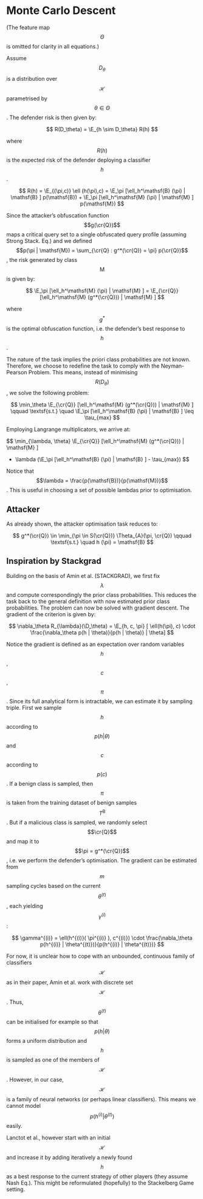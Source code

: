 Monte Carlo Descent
===================

(The feature map $$\Theta$$ is omitted for clarity in all equations.)

Assume $$D_\theta$$ is a distribution over $$\mathcal{H}$$ parametrised by
$$\theta \in \Theta$$. The defender risk is then given by:

$$
R(D_\theta) = \E_{h \sim D_\theta} R(h)
$$

where $$R(h)$$ is the expected risk of the defender deploying a classifier
$$h$$.

$$
R(h) = \E_{(\pi,c)} \ell (h(\pi),c) = \E_\pi [\ell_h^\mathsf{B} (\pi) | \mathsf{B} ] p(\mathsf{B}) + \E_\pi [\ell_h^\mathsf{M} (\pi) | \mathsf{M} ] p(\mathsf{M})
$$

Since the attacker’s obfuscation function $$g(\cr{Q})$$ maps a critical query
set to a single obfuscated query profile (assuming Strong Stack. Eq.) and we
defined $$p(\pi | \mathsf{M}) = \sum_{\cr{Q} : g^*(\cr{Q}) = \pi} p(\cr{Q})$$,
the risk generated by class $$\mathsf{M}$$ is given by:

$$
\E_\pi [\ell_h^\mathsf{M} (\pi) | \mathsf{M} ] = \E_{\cr{Q}} [\ell_h^\mathsf{M} (g^*(\cr{Q})) | \mathsf{M} ]
$$

where $$g^*$$ is the optimal obfuscation function, i.e. the defender’s best
response to $$h$$.

The nature of the task implies the priori class probabilities are not known.
Therefore, we choose to redefine the task to comply with the Neyman-Pearson
Problem. This means, instead of minimising $$R(D_\theta)$$, we solve the
following problem:

$$
\min_\theta \E_{\cr{Q}} [\ell_h^\mathsf{M} (g^*(\cr{Q})) | \mathsf{M} ]
\qquad \textsf{s.t.} \quad
\E_\pi [\ell_h^\mathsf{B} (\pi) | \mathsf{B} ] \leq \tau_{max}
$$

Employing Langrange multiplicators, we arrive at:

$$
\min_{\lambda, \theta} \E_{\cr{Q}} [\ell_h^\mathsf{M} (g^*(\cr{Q})) | \mathsf{M} ]
+ \lambda 
(\E_\pi [\ell_h^\mathsf{B} (\pi) | \mathsf{B} ] - \tau_{max})
$$

Notice that $$\lambda = \frac{p(\mathsf{B})}{p(\mathsf{M})}$$. This is useful in
choosing a set of possible lambdas prior to optimisation.

Attacker
--------

As already shown, the attacker optimisation task reduces to:

$$
g^*(\cr{Q}) \in \min_{\pi \in S(\cr{Q})} \Theta_{A}(\pi, \cr{Q}) \qquad \textsf{s.t.} \quad h (\pi) = \mathsf{B}
$$

Inspiration by Stackgrad
------------------------

Building on the basis of Amin et al. (STACKGRAD), we first fix $$\lambda$$ and
compute correspondingly the prior class probabilities. This reduces the task
back to the general definition with now estimated prior class probabilities. The
problem can now be solved with gradient descent. The gradient of the criterion
is given by:

$$
\nabla_\theta R_{\lambda}(\D_\theta) = \E_{h, c, \pi} [ \ell(h(\pi), c) 
\cdot
\frac{\nabla_\theta p(h | \theta)}{p(h | \theta)}
 | \theta]
$$

Notice the gradient is defined as an expectation over random variables $$h$$,
$$c$$, $$\pi$$. Since its full analytical form is intractable, we can estimate
it by sampling triple. First we sample $$h$$ according to $$p(h|\theta)$$ and
$$c$$ according to $$p(c)$$. If a benign class is sampled, then $$\pi$$is taken
from the training dataset of benign samples $$T^\mathsf{B}$$. But if a malicious
class is sampled, we randomly select $$\cr{Q}$$ and map it to $$\pi =
g^*(\cr{Q})$$, i.e. we perform the defender’s optimisation. The gradient can be
estimated from $$m$$ sampling cycles based on the current $$\theta^(t)$$, each
yielding $$\gamma^(i)$$:

$$
\gamma^{(i)} = \ell(h^{(i)}( \pi^{(i)} ), c^{(i)})
\cdot
\frac{\nabla_\theta p(h^{(i)} | \theta^{(t)})}{p(h^{(i)} | \theta^{(t)})}
$$

For now, it is unclear how to cope with an unbounded, continuous family of
classifiers $$\mathcal{H}$$ as in their paper, Amin et al. work with discrete
set $$\mathcal{H}$$. Thus, $$\theta^(t)$$ can be initialised for example so that
$$p(h | \theta)$$ forms a uniform distribution and $$h$$ is sampled as one of
the members of $$\mathcal{H}$$. However, in our case, $$\mathcal{H}$$ is a
family of neural networks (or perhaps linear classifiers). This means we cannot
model $$p(h^(i) | \theta^(t))$$ easily.

Lanctot et al., however start with an initial $$\mathcal{H}$$ and increase it by
adding iteratively a newly found $$h$$ as a best response to the current
strategy of other players (they assume Nash Eq.). This might be reformulated
(hopefully) to the Stackelberg Game setting.
